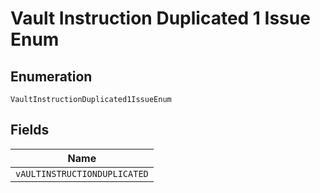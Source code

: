 
# Vault Instruction Duplicated 1 Issue Enum

## Enumeration

`VaultInstructionDuplicated1IssueEnum`

## Fields

| Name |
|  --- |
| `vAULTINSTRUCTIONDUPLICATED` |

